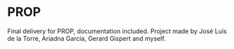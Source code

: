 # PROP

Final delivery for PROP, documentation included. Project made by José Luís de la Torre, Ariadna García, Gerard Gispert and myself.
